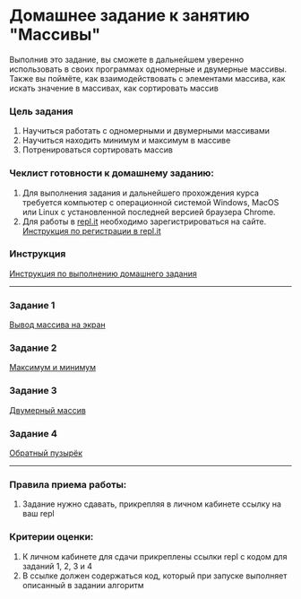 # Домашнее задание к занятию "Массивы"

Выполнив это задание, вы сможете в дальнейшем уверенно использовать в своих программах одномерные и двумерные массивы. Также вы поймёте, как взаимодействовать с элементами массива, как искать значение в массивах, как сортировать массив

### Цель задания

1. Научиться работать с одномерными и двумерными массивами
2. Научиться находить минимум и максимум в массиве
3. Потренироваться сортировать массив

### Чеклист готовности к домашнему заданию:

1. Для выполнения задания и дальнейшего прохождения курса требуется компьютер с операционной системой Windows, MacOS или Linux с установленной последней версией браузера Chrome.
2. Для работы в [repl.it](https://repl.it/) необходимо зарегистрироваться на сайте. [Инструкция по регистрации в repl.it](https://github.com/netology-code/cpps-homeworks/tree/main/common/replit)

### Инструкция

[Инструкция по выполнению домашнего задания](https://github.com/netology-code/cpps-homeworks/tree/main/common)

------

### Задание 1

[Вывод массива на экран](01)

### Задание 2

[Максимум и минимум](02)

### Задание 3

[Двумерный массив](03)

### Задание 4

[Обратный пузырёк](04)

------

### Правила приема работы:

1. Задание нужно сдавать, прикрепляя в личном кабинете ссылку на ваш repl

### Критерии оценки:

1. К личном кабинете для сдачи прикреплены ссылки repl с кодом для заданий 1, 2, 3 и 4
2. В ссылке должен содержаться код, который при запуске выполняет описанный в задании алгоритм
